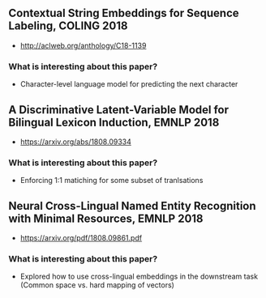 ## Contextual String Embeddings for Sequence Labeling, COLING 2018
* http://aclweb.org/anthology/C18-1139
### What is interesting about this paper?
* Character-level language model for predicting the next character

## A Discriminative Latent-Variable Model for Bilingual Lexicon Induction, EMNLP 2018
* https://arxiv.org/abs/1808.09334
### What is interesting about this paper?
* Enforcing 1:1 matiching for some subset of tranlsations

## Neural Cross-Lingual Named Entity Recognition with Minimal Resources, EMNLP 2018
* https://arxiv.org/pdf/1808.09861.pdf
### What is interesting about this paper?
* Explored how to use cross-lingual embeddings in the downstream task (Common space vs. hard mapping of vectors)

